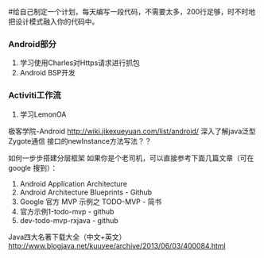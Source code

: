 #给自己制定一个计划，每天编写一段代码，不需要太多，200行足够，时不时地把设计模式融入你的代码中。

### Android部分
1. 学习使用Charles对Https请求进行抓包
2. Android BSP开发

### Activiti工作流
1. 学习LemonOA

极客学院-Android
http://wiki.jikexueyuan.com/list/android/
深入了解java泛型
Zygote通信
接口的newInstance方法写法？？


如何一步步搭建分层框架
如果你是个老司机，可以直接参考下面几篇文章（可在 google 搜到）：
1. Android Application Architecture
2. Android Architecture Blueprints - Github
3. Google 官方 MVP 示例之 TODO-MVP - 简书
4. 官方示例1-todo-mvp - github
5. dev-todo-mvp-rxjava - github

Java四大名著下载大全（中文+英文）
http://www.blogjava.net/kuuyee/archive/2013/06/03/400084.html
